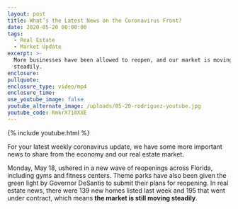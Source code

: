 ```yaml
---
layout: post
title: What’s the Latest News on the Coronavirus Front?
date: 2020-05-20 00:00:00
tags:
  - Real Estate
  - Market Update
excerpt: >-
  More businesses have been allowed to reopen, and our market is moving along
  steadily.
enclosure:
pullquote:
enclosure_type: video/mp4
enclosure_time:
use_youtube_image: false
youtube_alternate_image: /uploads/05-20-rodriguez-youtube.jpg
youtube_code: RmkrX718XXE
---
```


{% include youtube.html %}

For your latest weekly coronavirus update, we have some more important news to share from the economy and our real estate market.

Monday, May 18, ushered in a new wave of reopenings across Florida, including gyms and fitness centers. Theme parks have also been given the green light by Governor DeSantis to submit their plans for reopening. In real estate news, there were 139 new homes listed last week and 195 that went under contract, which means **the market is still moving steadily**.